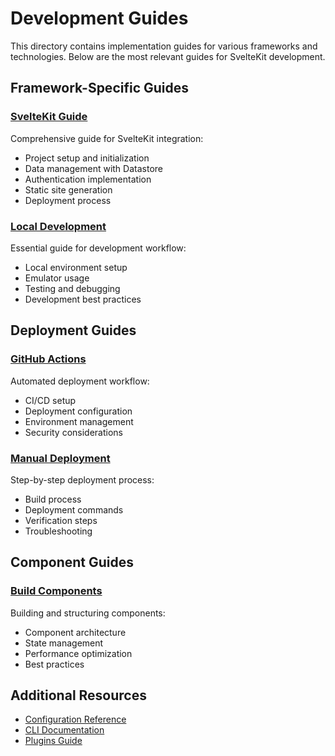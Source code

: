 # Development Guides

This directory contains implementation guides for various frameworks and technologies. Below are the most relevant guides for SvelteKit development.

## Framework-Specific Guides

### [SvelteKit Guide](./sveltekit.mdx)
Comprehensive guide for SvelteKit integration:
- Project setup and initialization
- Data management with Datastore
- Authentication implementation
- Static site generation
- Deployment process

### [Local Development](./local-development.md)
Essential guide for development workflow:
- Local environment setup
- Emulator usage
- Testing and debugging
- Development best practices

## Deployment Guides

### [GitHub Actions](./github-actions.mdx)
Automated deployment workflow:
- CI/CD setup
- Deployment configuration
- Environment management
- Security considerations

### [Manual Deployment](./manual-deployment.mdx)
Step-by-step deployment process:
- Build process
- Deployment commands
- Verification steps
- Troubleshooting

## Component Guides

### [Build Components](./components/build.mdx)
Building and structuring components:
- Component architecture
- State management
- Performance optimization
- Best practices

## Additional Resources
- [Configuration Reference](../miscellaneous/configuration.mdx)
- [CLI Documentation](../miscellaneous/cli.mdx)
- [Plugins Guide](../miscellaneous/plugins.md) 
